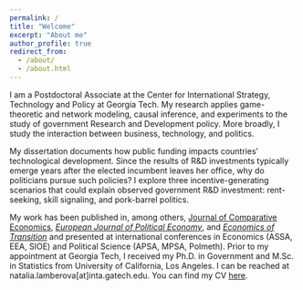 ```yaml
---
permalink: /
title: "Welcome"
excerpt: "About me"
author_profile: true
redirect_from: 
  - /about/
  - /about.html
---
```


I am a Postdoctoral Associate at the Center for International Strategy, Technology and Policy at Georgia Tech. My research applies game-theoretic and network modeling, causal inference, and experiments to the study of government Research and Development policy. More broadly, I study the interaction between business, technology, and politics.

My dissertation documents how public funding impacts countries’ technological development. Since the results of R&D investments typically emerge years after the elected incumbent leaves her office, why do politicians pursue such policies? I explore three incentive-generating scenarios that could explain observed government R&D investment: rent-seeking, skill signaling, and pork-barrel politics.

My work has been published in, among others, [Journal of Comparative Economics](), [_European Journal of Political Economy_](), and [_Economics of Transition_]() and presented at international conferences in Economics (ASSA, EEA, SIOE) and Political Science (APSA, MPSA, Polmeth). Prior to my appointment at Georgia Tech, I received my Ph.D. in Government and M.Sc. in Statistics from University of California, Los Angeles.  I can be reached at natalia.lamberova[at]inta.gatech.edu. You can find my CV [here](cv/).



